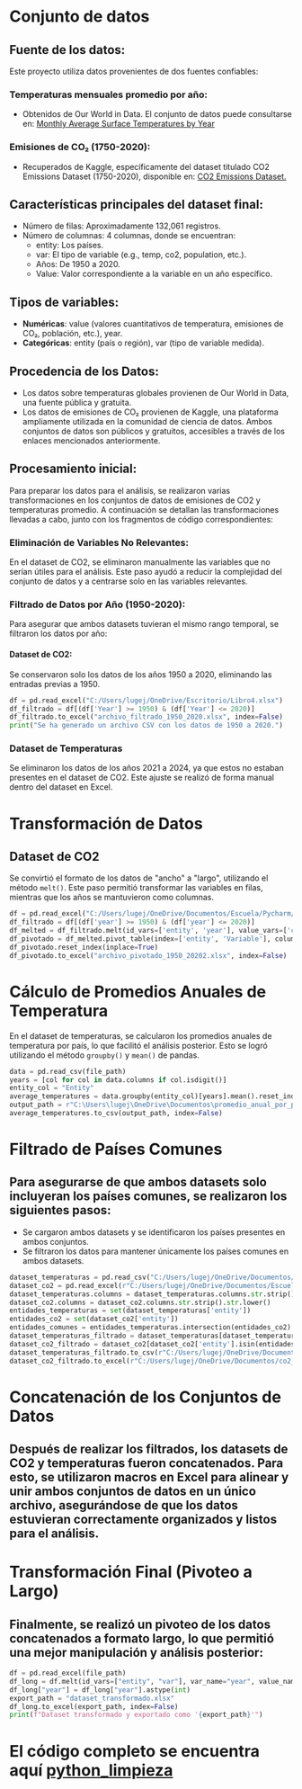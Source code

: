 # Conjunto de datos

## Fuente de los datos: 
Este proyecto utiliza datos provenientes de dos fuentes confiables:

### Temperaturas mensuales promedio por año:
* Obtenidos de Our World in Data. El conjunto de datos puede consultarse en: [Monthly Average Surface Temperatures by Year](https://ourworldindata.org/grapher/monthly-average-surface-temperatures-by-year)

### Emisiones de CO₂ (1750-2020):
* Recuperados de Kaggle, específicamente del dataset titulado CO2 Emissions Dataset (1750-2020), disponible en: [CO2 Emissions Dataset.](https://www.kaggle.com/datasets/kvnxls/co2-emissions-dataset-1750-2020)

## Características principales del dataset final:

* Número de filas: Aproximadamente 132,061 registros.
* Número de columnas: 4 columnas, donde se encuentran:
  * entity: Los países.
  * var: El tipo de variable (e.g., temp, co2, population, etc.).
  * Años: De 1950 a 2020.
  * Value: Valor correspondiente a la variable en un año específico.

## Tipos de variables:
* **Numéricas**: value (valores cuantitativos de temperatura, emisiones de CO₂, población, etc.), year.
* **Categóricas**: entity (país o región), var (tipo de variable medida).

## Procedencia de los Datos:
* Los datos sobre temperaturas globales provienen de Our World in Data, una fuente pública y gratuita.
* Los datos de emisiones de CO₂ provienen de Kaggle, una plataforma ampliamente utilizada en la comunidad de ciencia de datos. Ambos conjuntos de datos son públicos y gratuitos, accesibles a través de los enlaces mencionados anteriormente.

## Procesamiento inicial:
Para preparar los datos para el análisis, se realizaron varias transformaciones en los conjuntos de datos de emisiones de CO2 y temperaturas promedio. A continuación se detallan las transformaciones llevadas a cabo, junto con los fragmentos de código correspondientes:

### Eliminación de Variables No Relevantes: 
En el dataset de CO2, se eliminaron manualmente las variables que no serían útiles para el análisis. Este paso ayudó a reducir la complejidad del conjunto de datos y a centrarse solo en las variables relevantes.

### Filtrado de Datos por Año (1950-2020): 
Para asegurar que ambos datasets tuvieran el mismo rango temporal, se filtraron los datos por año:

#### Dataset de CO2: 
Se conservaron solo los datos de los años 1950 a 2020, eliminando las entradas previas a 1950.


```python
df = pd.read_excel("C:/Users/lugej/OneDrive/Escritorio/Libro4.xlsx")
df_filtrado = df[(df['Year'] >= 1950) & (df['Year'] <= 2020)]
df_filtrado.to_excel("archivo_filtrado_1950_2020.xlsx", index=False)
print("Se ha generado un archivo CSV con los datos de 1950 a 2020.")
```
### Dataset de Temperaturas
Se eliminaron los datos de los años 2021 a 2024, ya que estos no estaban presentes en el dataset de CO2. Este ajuste se realizó de forma manual dentro del dataset en Excel.

# Transformación de Datos

## Dataset de CO2
Se convirtió el formato de los datos de "ancho" a "largo", utilizando el método `melt()`. Este paso permitió transformar las variables en filas, mientras que los años se mantuvieron como columnas.


```python
df = pd.read_excel("C:/Users/lugej/OneDrive/Documentos/Escuela/Pycharm/INT_PROG_CD/archivo_filtrado_1950_20201.xlsx")
df_filtrado = df[(df['year'] >= 1950) & (df['year'] <= 2020)]
df_melted = df_filtrado.melt(id_vars=['entity', 'year'], value_vars=['co2', 'co2_per_capita', 'consumption_co2', 'consumption_co2_per_capita', 'total_ghg', 'ghg_per_capita', 'population', 'primary_energy_consumption', 'energy_per_capita'], var_name='Variable', value_name='Value')
df_pivotado = df_melted.pivot_table(index=['entity', 'Variable'], columns='year', values='Value', aggfunc='first')
df_pivotado.reset_index(inplace=True)
df_pivotado.to_excel("archivo_pivotado_1950_20202.xlsx", index=False)
```

# Cálculo de Promedios Anuales de Temperatura

En el dataset de temperaturas, se calcularon los promedios anuales de temperatura por país, lo que facilitó el análisis posterior. Esto se logró utilizando el método `groupby()` y `mean()` de pandas.

```python
data = pd.read_csv(file_path)
years = [col for col in data.columns if col.isdigit()]
entity_col = "Entity"
average_temperatures = data.groupby(entity_col)[years].mean().reset_index()
output_path = r"C:\Users\lugej\OneDrive\Documentos\promedio_anual_por_pais.csv"
average_temperatures.to_csv(output_path, index=False)
```
# Filtrado de Países Comunes

## Para asegurarse de que ambos datasets solo incluyeran los países comunes, se realizaron los siguientes pasos:

* Se cargaron ambos datasets y se identificaron los países presentes en ambos conjuntos.
* Se filtraron los datos para mantener únicamente los países comunes en ambos datasets.


```python
dataset_temperaturas = pd.read_csv("C:/Users/lugej/OneDrive/Documentos/promedio_anual_por_pais.csv")
dataset_co2 = pd.read_excel(r"C:/Users/lugej/OneDrive/Documentos/Escuela/Pycharm/INT_PROG_CD/archivo_pivotado_1950_20202.xlsx")
dataset_temperaturas.columns = dataset_temperaturas.columns.str.strip().str.lower()
dataset_co2.columns = dataset_co2.columns.str.strip().str.lower()
entidades_temperaturas = set(dataset_temperaturas['entity'])
entidades_co2 = set(dataset_co2['entity'])
entidades_comunes = entidades_temperaturas.intersection(entidades_co2)
dataset_temperaturas_filtrado = dataset_temperaturas[dataset_temperaturas['entity'].isin(entidades_comunes)]
dataset_co2_filtrado = dataset_co2[dataset_co2['entity'].isin(entidades_comunes)]
dataset_temperaturas_filtrado.to_csv(r"C:/Users/lugej/OneDrive/Documentos/temperaturas_filtrado.csv", index=False)
dataset_co2_filtrado.to_excel(r"C:/Users/lugej/OneDrive/Documentos/co2_filtrado.xlsx", index=False)
```

# Concatenación de los Conjuntos de Datos

## Después de realizar los filtrados, los datasets de CO2 y temperaturas fueron concatenados. Para esto, se utilizaron macros en Excel para alinear y unir ambos conjuntos de datos en un único archivo, asegurándose de que los datos estuvieran correctamente organizados y listos para el análisis.

# Transformación Final (Pivoteo a Largo)

## Finalmente, se realizó un pivoteo de los datos concatenados a formato largo, lo que permitió una mejor manipulación y análisis posterior:

```python
df = pd.read_excel(file_path)
df_long = df.melt(id_vars=["entity", "var"], var_name="year", value_name="value")
df_long["year"] = df_long["year"].astype(int)
export_path = "dataset_transformado.xlsx"
df_long.to_excel(export_path, index=False)
print(f"Dataset transformado y exportado como '{export_path}'")
```

# El código completo se encuentra aquí [python_limpieza](https://github.com/Luisxz24/ProyectoDS--Analisis-de-la-Variacion-en-las-Temperaturas-Promedio/blob/main/Code/limpieza_transformacion.py)
